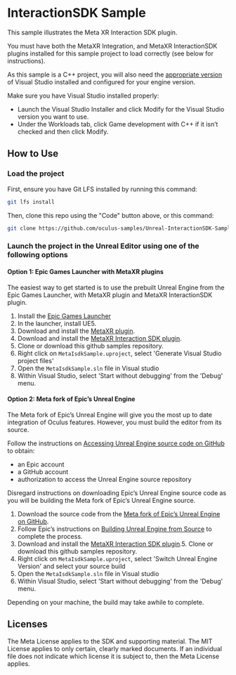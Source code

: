 # InteractionSDK Sample

This sample illustrates the Meta XR Interaction SDK plugin.

You must have both the MetaXR Integration, and MetaXR InteractionSDK plugins installed for this sample project to load correctly (see below for instructions).

As this sample is a C++ project, you will also need the [appropriate version](https://dev.epicgames.com/documentation/en-us/unreal-engine/setting-up-visual-studio-development-environment-for-cplusplus-projects-in-unreal-engine) of Visual Studio installed and configured for your engine version.

Make sure you have Visual Studio installed properly:

- Launch the Visual Studio Installer and click Modify for the Visual Studio version you want to use.
- Under the Workloads tab, click Game development with C++ if it isn’t checked and then click Modify.

## How to Use

### Load the project

First, ensure you have Git LFS installed by running this command:

```sh
git lfs install
```

Then, clone this repo using the "Code" button above, or this command:

```sh
git clone https://github.com/oculus-samples/Unreal-InteractionSDK-Sample
```

### Launch the project in the Unreal Editor using one of the following options

#### Option 1: Epic Games Launcher with MetaXR plugins

The easiest way to get started is to use the prebuilt Unreal Engine from the Epic Games Launcher, with MetaXR plugin and MetaXR InteractionSDK plugin.

1. Install the [Epic Games Launcher](https://www.epicgames.com/store/en-US/download)
2. In the launcher, install UE5.
3. Download and install the [MetaXR plugin](https://developer.oculus.com/downloads/package/unreal-engine-5-integration).
4. Download and install the [MetaXR Interaction SDK plugin](https://developer.oculus.com/downloads/package/meta-xr-interaction-sdk-unreal).
5. Clone or download this github samples repository.
6. Right click on `MetaIsdkSample.uproject`, select 'Generate Visual Studio project files'
7. Open the `MetaIsdkSample.sln` file in Visual studio
8. Within Visual Studio, select 'Start without debugging' from the 'Debug' menu.

#### Option 2: Meta fork of Epic’s Unreal Engine

The Meta fork of Epic’s Unreal Engine will give you the most up to date integration of Oculus features. However, you must build the editor from its source.

Follow the instructions on [Accessing Unreal Engine source code on GitHub](https://www.unrealengine.com/en-US/ue-on-github) to obtain:

- an Epic account
- a GitHub account
- authorization to access the Unreal Engine source repository

Disregard instructions on downloading Epic’s Unreal Engine source code as you will be building the Meta fork of Epic’s Unreal Engine source.

1. Download the source code from the [Meta fork of Epic’s Unreal Engine on GitHub](https://github.com/Oculus-VR/UnrealEngine).
2. Follow Epic’s instructions on [Building Unreal Engine from Source](https://docs.unrealengine.com/5.2/en-US/building-unreal-engine-from-source/) to complete the process.
3. Download and install the [MetaXR Interaction SDK plugin](https://developer.oculus.com/downloads/package/meta-xr-interaction-sdk-unreal).5. Clone or download this github samples repository.
4. Right click on `MetaIsdkSample.uproject`, select 'Switch Unreal Engine Version' and select your source build
5. Open the `MetaIsdkSample.sln` file in Visual studio
6. Within Visual Studio, select 'Start without debugging' from the 'Debug' menu.

Depending on your machine, the build may take awhile to complete.

## Licenses

The Meta License applies to the SDK and supporting material. The MIT License applies to only certain, clearly marked documents. If an individual file does not indicate which license it is subject to, then the Meta License applies.
